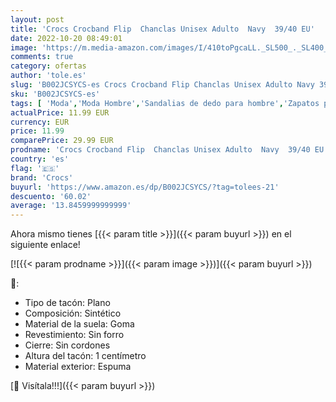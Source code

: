```yaml
---
layout: post
title: 'Crocs Crocband Flip  Chanclas Unisex Adulto  Navy  39/40 EU'
date: 2022-10-20 08:49:01
image: 'https://m.media-amazon.com/images/I/410toPgcaLL._SL500_._SL400_.jpg'
comments: true
category: ofertas
author: 'tole.es'
slug: 'B002JCSYCS-es Crocs Crocband Flip Chanclas Unisex Adulto Navy 39/40 EU'
sku: 'B002JCSYCS-es'
tags: [ 'Moda','Moda Hombre','Sandalias de dedo para hombre','Zapatos para hombre','chanclas','crocs','🇪🇸', ]
actualPrice: 11.99 EUR
currency: EUR
price: 11.99
comparePrice: 29.99 EUR
prodname: 'Crocs Crocband Flip  Chanclas Unisex Adulto  Navy  39/40 EU'
country: 'es'
flag: '🇪🇸'
brand: 'Crocs'
buyurl: 'https://www.amazon.es/dp/B002JCSYCS/?tag=tolees-21'
descuento: '60.02'
average: '13.8459999999999'
---
```


Ahora mismo tienes [{{< param title >}}]({{< param buyurl >}}) en el siguiente enlace!

[![{{< param prodname >}}]({{< param image >}})]({{< param buyurl >}})

🔎:

- Tipo de tacón: Plano
- Composición: Sintético
- Material de la suela: Goma
- Revestimiento: Sin forro
- Cierre: Sin cordones
- Altura del tacón: 1 centímetro
- Material exterior: Espuma

[🛒 Visítala!!!]({{< param buyurl >}})
